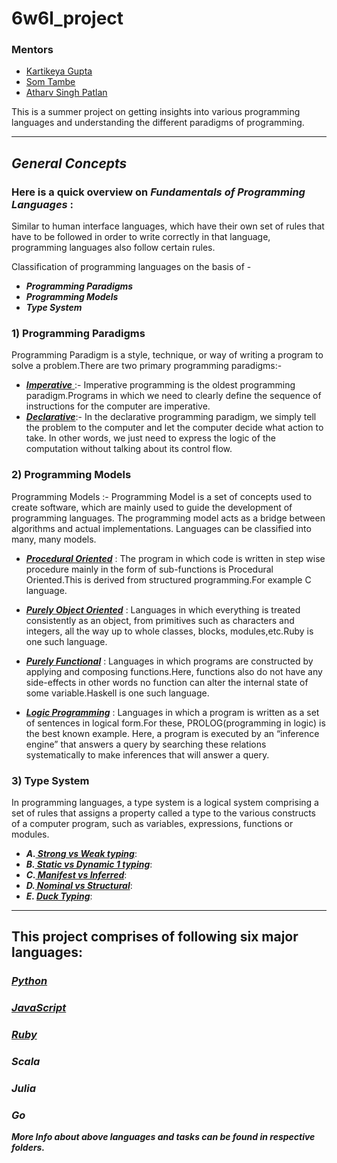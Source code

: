 # 6w6l_project
### **Mentors** 
- [Kartikeya Gupta](https://github.com/kartikcode)
- [Som Tambe](https://github.com/SomTambe)
- [Atharv Singh Patlan](https://github.com/AthaSSiN)

This is a summer project on getting insights into various programming languages and understanding the different paradigms of programming.

*****************************
## *General Concepts*

### Here is a quick overview on ***Fundamentals of Programming Languages*** :
Similar to human interface languages, which have their own set of rules that have to be followed in order to write correctly in that language, programming languages ​​also follow certain rules.<br>

Classification of programming languages on the basis of -
* ***Programming Paradigms***
* ***Programming Models***
* ***Type System***



### 1) Programming Paradigms
Programming Paradigm is a style, technique, or way of writing a program to solve a problem.There are two primary programming paradigms:-
- <ins> ***Imperative*** </ins>:- Imperative programming is the oldest programming paradigm.Programs in which we need to clearly define the sequence of instructions for the  computer are imperative.
- ***<ins>Declarative</ins>***:- In the declarative programming paradigm, we simply tell the problem to the computer and let the computer decide what action to take. In other words, we just need to express the logic of the computation without talking about its control flow.

### 2) Programming Models
Programming Models :- Programming Model is a set of concepts used to create software, which are mainly used to guide the development of programming languages.
The programming model acts as a bridge between algorithms and actual implementations. Languages can be classified into many, many models.


- <ins>***Procedural Oriented***</ins> : The program in which code is written in step wise procedure mainly in the form of sub-functions is Procedural Oriented.This is derived from structured programming.For example C language.

- <ins>***Purely Object Oriented***</ins> : Languages in which everything is treated consistently as an object, from primitives such as characters and integers, all the way up to whole classes, blocks, modules,etc.Ruby is one such language.
- <ins>***Purely Functional***</ins> :  Languages in which programs are constructed by applying and composing functions.Here, functions also do not have any side-effects in other words no function can alter the internal state of some variable.Haskell is one such language.

- <ins>***Logic Programming***</ins> : Languages in which a program is written as a set of sentences in logical form.For these, PROLOG(programming in logic) is the best known example. Here, a program is executed by an “inference engine” that answers a query by searching these relations systematically to make inferences that will answer a query.

### 3) Type System

In programming languages, a type system is a logical system comprising a set of rules that assigns a property called a type to the various constructs of a computer program, such as variables, expressions, functions or modules.
- ***A.<ins> Strong vs Weak typing***</ins>:
- ***B.<ins> Static vs Dynamic 1 typing***</ins>:
- ***C.<ins> Manifest vs Inferred***</ins>:
- ***D.<ins> Nominal vs Structural***</ins>:
- ***E. <ins>Duck Typing***</ins>:
******************************************
## This project comprises of following six major languages:

### [*Python*](https://github.com/sandeepb20/6w6l_project/tree/main/python)
### [*JavaScript*](https://github.com/sandeepb20/6w6l_project/tree/main/js)
### [*Ruby*](https://github.com/sandeepb20/6w6l_project/tree/main/ruby)
### *Scala*
### *Julia* 
### *Go*

***More Info about above languages and tasks can be found in respective folders.***

